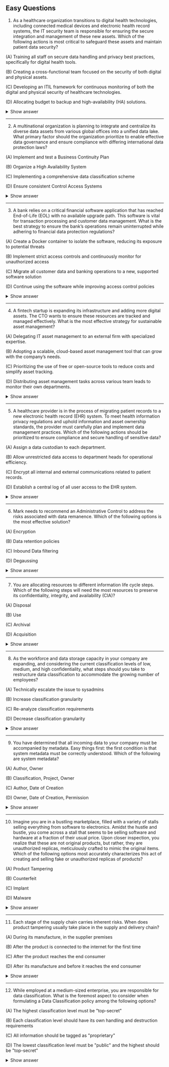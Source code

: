 ## Easy Questions ##

1. As a healthcare organization transitions to digital health technologies, including connected medical devices and electronic health record systems, the IT security team is responsible for ensuring the secure integration and management of these new assets. Which of the following actions is most critical to safeguard these assets and maintain patient data security?

(A) Training all staff on secure data handling and privacy best practices, specifically for digital health tools.

(B) Creating a cross-functional team focused on the security of both digital and physical assets.

(C) Developing an ITIL framework for continuous monitoring of both the digital and physical security of healthcare technologies.

(D) Allocating budget to backup and high-availability (HA) solutions.

<details> <summary>Show answer</summary>

Correct Answer: (B)

Creating a cross-functional team focused on the security of both digital and physical smart assets ensures that all relevant perspectives—IT, security, clinical, and compliance—are considered. This collaboration is essential in healthcare, where interconnected devices and systems must meet stringent safety and privacy requirements. By aligning technical, operational, and compliance efforts, the organization can better identify and mitigate risks that emerge from digital health technologies, such as device tampering, unauthorized data access, and network vulnerabilities.

Incorrect Answers:

(A) Training staff on secure data handling and privacy is valuable but insufficient on its own. It raises awareness but does not provide the technical or structural safeguards required for securing connected medical devices.

(C) Developing an ITIL framework supports IT service management but does not directly address the specific security needs of digital and physical healthcare assets.

(D) Allocating budget to backup and HA solutions improves availability and recovery but does not actively protect against security threats or prevent unauthorized access to connected devices.

</details>

---

2. A multinational organization is planning to integrate and centralize its diverse data assets from various global offices into a unified data lake. What primary factor should the organization prioritize to enable effective data governance and ensure compliance with differing international data protection laws?

(A) Implement and test a Business Continuity Plan

(B) Organize a High Availability System

(C) Implementing a comprehensive data classification scheme

(D) Ensure consistent Control Access Systems

<details> <summary>Show answer</summary>

Correct Answer: (C)

Implementing a comprehensive data classification scheme is essential because it allows the organization to consistently identify, categorize, and protect data according to its sensitivity and regional regulatory requirements. A unified classification system ensures that appropriate security controls, retention policies, and access permissions are applied based on the data’s type and jurisdiction. This approach supports both effective data governance and compliance with international privacy and protection laws such as GDPR or HIPAA.

Incorrect Answers:

(A) Implement and test a Business Continuity Plan — While crucial for ensuring operational resilience, it focuses on recovery and uptime, not ongoing compliance or regulatory data management.

(B) Organize a High Availability System — High availability improves reliability and uptime but does not address compliance or regulatory alignment in handling diverse global data.

(D) Ensure consistent Control Access Systems — Consistency in access control is valuable, but compliance requires context-aware controls that differ by data type and region, which classification enables.

</details>

---

3. A bank relies on a critical financial software application that has reached End-of-Life (EOL) with no available upgrade path. This software is vital for transaction processing and customer data management. What is the best strategy to ensure the bank’s operations remain uninterrupted while adhering to financial data protection regulations?

(A) Create a Docker container to isolate the software, reducing its exposure to potential threats

(B) Implement strict access controls and continuously monitor for unauthorized access

(C) Migrate all customer data and banking operations to a new, supported software solution

(D) Continue using the software while improving access control policies

<details> <summary>Show answer</summary>

Correct Answer: (C)

Migrating to a supported software solution minimizes the security vulnerabilities associated with End-of-Life (EOL) software. Supported systems receive vendor updates, patches, and compliance support, ensuring the bank adheres to financial data protection regulations. This approach not only maintains operational continuity but also strengthens long-term data security and compliance.

Incorrect Answers:

(A) Create a Docker container to isolate the software, reducing its exposure to potential threats
While containerization can add an extra layer of isolation and limit exposure, it doesn’t fix the underlying issue of using unsupported software. The EOL software remains vulnerable and non-compliant, which can expose the bank to security and regulatory risks.

(B) Implement strict access controls and continuously monitor for unauthorized access
Strong access controls and monitoring improve immediate security but do not resolve the fundamental issue—no security patches or vendor support. This option is only a temporary mitigation, not a compliant long-term solution.

(D) Continue using the software while improving access control policies
Continuing to use EOL software, even with enhanced access controls, leaves the bank exposed to unpatched vulnerabilities. This approach fails to meet financial data protection regulations and could result in non-compliance and reputational damage.

</details>

---

4. A fintech startup is expanding its infrastructure and adding more digital assets. The CTO wants to ensure these resources are tracked and managed effectively. What is the most effective strategy for sustainable asset management?

(A) Delegating IT asset management to an external firm with specialized expertise.

(B) Adopting a scalable, cloud-based asset management tool that can grow with the company’s needs.

(C) Prioritizing the use of free or open-source tools to reduce costs and simplify asset tracking.

(D) Distributing asset management tasks across various team leads to monitor their own departments.

<details> <summary>Show answer</summary>

Correct Answer: (B)

Adopting a scalable, cloud-based asset management tool provides centralized visibility, real-time tracking, and easy scalability as the company grows. This approach ensures that as new assets are added, they are integrated seamlessly into a unified system, enabling efficient control, compliance, and lifecycle management. Cloud-based solutions also provide automation and analytics capabilities that are vital for a rapidly growing fintech environment.

Incorrect Answers:

(A) Delegating IT asset management to an external firm with specialized expertise
While outsourcing might seem convenient, it can be costly and reduce direct control over IT assets. For a fast-moving startup, retaining internal control ensures agility and faster responses to infrastructure changes.

(C) Prioritizing the use of free or open-source tools to reduce costs and simplify asset tracking
Although open-source tools lower costs, they often lack scalability and integration capabilities. Managing multiple tools or limited-feature platforms can become inefficient and resource-intensive as the company expands.

(D) Distributing asset management tasks across various team leads to monitor their own departments
This approach fragments oversight and leads to inconsistencies in tracking and reporting. Without centralized control, assets may be duplicated, lost, or improperly maintained, which can hinder growth and compliance efforts.

Find out more here

</details>

---

5. A healthcare provider is in the process of migrating patient records to a new electronic health record (EHR) system. To meet health information privacy regulations and uphold information and asset ownership standards, the provider must carefully plan and implement data management practices. Which of the following actions should be prioritized to ensure compliance and secure handling of sensitive data?

(A) Assign a data custodian to each department.

(B) Allow unrestricted data access to department heads for operational efficiency.

(C) Encrypt all internal and external communications related to patient records.

(D) Establish a central log of all user access to the EHR system.

<details> <summary>Show answer</summary>

Correct Answer: (A)

Assigning a data custodian to each department ensures clear accountability and adherence to data governance principles. Data custodians are responsible for safeguarding information assets, enforcing access controls, and maintaining compliance with privacy regulations such as HIPAA. By designating ownership at the departmental level, the healthcare provider ensures that sensitive data is managed consistently, securely, and in accordance with established policies throughout the EHR migration.

Incorrect Answers:

(B) Allow unrestricted data access to department heads for operational efficiency
Granting unrestricted access violates the principle of least privilege and exposes the organization to potential data breaches. Even senior staff must have access only to the data necessary for their role to comply with healthcare privacy regulations.

(C) Encrypt all internal and external communications related to patient records
Encryption is vital for protecting data in transit, but it does not address data ownership or accountability. While it safeguards confidentiality, it does not ensure that data management practices align with regulatory or governance standards.

(D) Establish a central log of all user access to the EHR system
Logging access provides valuable audit trails for detecting unauthorized use, but it does not establish who is responsible for managing and protecting the data. Assigning data custodians goes a step further by enforcing ownership and ensuring that each department maintains compliance with privacy regulations.

Find out more here

</details>

---

6. Mark needs to recommend an Administrative Control to address the risks associated with data remanence. Which of the following options is the most effective solution?

(A) Encryption

(B) Data retention policies

(C) Inbound Data filtering

(D) Degaussing

<details> <summary>Show answer</summary>

Correct Answer: (B)

Data retention policies are administrative controls that define how long data should be stored and when it must be securely disposed of. By enforcing these policies, organizations can minimize the risk of data remanence—residual data remaining after deletion—and reduce the likelihood of unauthorized access or exposure. Retention policies manage data throughout its lifecycle, ensuring compliance and mitigating security risks.

Incorrect Answers:

(A) Encryption
Encryption is a technical control that secures data while in transit or at rest. Although it protects data confidentiality, it does not address administrative procedures for securely disposing of or managing residual data.

(C) Inbound Data filtering
Inbound data filtering is a technical control that inspects and blocks malicious or unauthorized incoming data. It does not mitigate risks associated with leftover or residual data (data remanence).

(D) Degaussing
Degaussing is a physical control that erases data from magnetic storage devices using strong magnetic fields. While effective for removing residual data, it is not an administrative control, and is primarily a technical or physical method for secure disposal.

</details>

---

7. You are allocating resources to different information life cycle steps. Which of the following steps will need the most resources to preserve its confidentiality, integrity, and availability (CIA)?

(A) Disposal

(B) Use

(C) Archival

(D) Acquisition

<details> <summary>Show answer</summary>

Correct Answer: (B)

The Use step in the information lifecycle requires the most resources to maintain confidentiality, integrity, and availability. During this phase, information is actively accessed, processed, and shared by authorized users, increasing the potential for security incidents. Organizations must implement robust access controls, monitoring, encryption, and anomaly detection to protect sensitive data while ensuring it remains available for legitimate use.

Incorrect Answers:

(A) Disposal
Disposal focuses on securely removing or destroying information that is no longer needed. While proper disposal is essential for confidentiality and integrity, it does not demand as many ongoing resources as the active Use phase.

(C) Archival
Archival involves long-term storage and retention, which requires resources for secure storage and controlled access. However, the data is not actively being used, so the risks and associated resource needs are lower than during active usage.

(D) Acquisition
Acquisition refers to obtaining new information assets and performing initial security assessments or classification. While important, it typically requires fewer ongoing resources than the Use phase since the data is not yet actively processed or shared.

Overall Explanation:
From a security standpoint, data use is the stage with the highest exposure to confidentiality breaches, integrity risks, and availability challenges. During this phase, sensitive information can be inadvertently or maliciously exposed, altered, or disrupted. Therefore, organizations must allocate the most resources here to implement security measures effectively and protect the integrity and availability of actively used data.

Find out more here

</details>

---

8. As the workforce and data storage capacity in your company are expanding, and considering the current classification levels of low, medium, and high confidentiality, what steps should you take to restructure data classification to accommodate the growing number of employees?

(A) Technically escalate the issue to sysadmins

(B) Increase classification granularity

(C) Re-analyze classification requirements

(D) Decrease classification granularity

<details> <summary>Show answer</summary>

Correct Answer: (C)

Re-analyzing classification requirements ensures that the data classification system aligns with the company’s evolving needs. As the organization grows, new data types, access requirements, and operational processes may emerge. Reassessing the classification criteria allows the organization to maintain proper data governance, compliance, and security without unnecessary complexity or risk.

Incorrect Answers:

(A) Technically escalate the issue to sysadmins
Escalating to sysadmins is unnecessary at this stage. Data classification is a governance and policy decision, not a technical system problem.

(B) Increase classification granularity
Simply increasing granularity without assessment may overcomplicate the classification system, creating confusion and administrative overhead. A proper analysis is needed first to determine if finer granularity is required.

(D) Decrease classification granularity
Reducing granularity could oversimplify data handling, potentially exposing sensitive information. Any adjustments should be based on a thorough review of current and future requirements.

Overall Explanation:
Growth in workforce and data does not automatically dictate a need for more granular classifications. A careful review of classification requirements ensures that data governance remains effective, access controls are appropriate, and regulatory compliance is maintained.

</details>

---

9. You have determined that all incoming data to your company must be accompanied by metadata. Easy things first: the first condition is that system metadata must be correctly understood. Which of the following are system metadata?

(A) Author, Owner

(B) Classification, Project, Owner

(C) Author, Date of Creation

(D) Owner, Date of Creation, Permission

<details> <summary>Show answer</summary>

Correct Answer: (C)

Author and Date of Creation are considered system metadata because they describe the technical aspects of data, typically generated and managed automatically by the system or software handling the data. This metadata helps track the origin, creation time, and lifecycle of information, which is essential for data management, traceability, and system operations.

Incorrect Answers:

(A) Author, Owner
While “Author” is system metadata, “Owner” is generally a business or organizational attribute, not automatically generated by the system.

(B) Classification, Project, Owner
These are business process metadata, describing the context, meaning, and purpose of the data rather than its technical characteristics.

(D) Owner, Date of Creation, Permission
“Date of Creation” is system metadata, but “Owner” and “Permission” pertain more to business context and access control, not the system-generated technical properties.

Overall Explanation:
Metadata is “data about data” and can be categorized into system metadata and business process metadata. System metadata includes technical attributes like author, creation date, file format, and size, which are automatically managed by the system. Business process metadata provides contextual or operational information, like ownership, project association, or classification, which is generally assigned manually. Understanding this distinction is critical for proper data governance and lifecycle management.

</details>

---

10. Imagine you are in a bustling marketplace, filled with a variety of stalls selling everything from software to electronics. Amidst the hustle and bustle, you come across a stall that seems to be selling software and hardware at a fraction of their usual price. Upon closer inspection, you realize that these are not original products, but rather, they are unauthorized replicas, meticulously crafted to mimic the original items. Which of the following options most accurately characterizes this act of creating and selling fake or unauthorized replicas of products?

(A) Product Tampering

(B) Counterfeit

(C) Implant

(D) Malware

<details> <summary>Show answer</summary>

Correct Answer: (B)

Counterfeit refers to the act of creating and selling fake or unauthorized replicas of products, typically with the intention of deceiving consumers into believing they are buying the original item. In this scenario, the unauthorized replicas being sold in the marketplace fit the definition of counterfeit products.

Incorrect Answers:

(A) Product Tampering
Product tampering involves altering or contaminating a product in a way that could potentially harm consumers or mislead them about a product’s integrity. It does not specifically describe the creation and sale of unauthorized replicas.

(C) Implant
Implant typically refers to inserting a device or material into a living organism or system, not producing fake or unauthorized replicas of products.

(D) Malware
Malware is malicious software intended to disrupt, damage, or gain unauthorized access to computer systems. It is unrelated to producing counterfeit physical products.

Overall Explanation:
Producing fake or unauthorized replicas of products is called counterfeiting. Counterfeit goods are imitation products designed to look like genuine items, deceiving consumers and potentially causing legal, financial, or safety risks. Understanding this distinction is important in information and asset security, as counterfeiting can affect software, hardware, and digital products.

</details>

---

11. Each stage of the supply chain carries inherent risks. When does product tampering usually take place in the supply and delivery chain?

(A) During its manufacture, in the supplier premises

(B) After the product is connected to the internet for the first time

(C) After the product reaches the end consumer

(D) After its manufacture and before it reaches the end consumer

<details> <summary>Show answer</summary>

Correct Answer: (D)

Product tampering typically occurs after the product has been manufactured but before it reaches the end consumer. This is a critical phase in the supply chain where malicious actors may attempt to tamper with the product during storage, transportation, or distribution, potentially causing harm or unauthorized access to sensitive information.

Incorrect Answers:

(A) During its manufacture, in the supplier premises
While security measures are essential during manufacturing, tampering is less likely at this stage because quality control and oversight mechanisms are in place.

(B) After the product is connected to the internet for the first time
This stage focuses on functionality and connectivity. Product tampering refers to physical alterations, not cybersecurity issues.

(C) After the product reaches the end consumer
By the time the product is in the hands of the consumer, opportunities for tampering are limited. Most tampering occurs earlier in transit or storage.

Overall Explanation:
The most vulnerable point for product tampering is between manufacture and delivery. During this phase, products may be exposed to inadequate handling, malicious interference, or contamination. Organizations must implement strong security measures throughout transportation and storage to mitigate these risks and ensure product integrity.

</details>

---

12. While employed at a medium-sized enterprise, you are responsible for data classification. What is the foremost aspect to consider when formulating a Data Classification policy among the following options?

(A) The highest classification level must be "top-secret"

(B) Each classification level should have its own handling and destruction requirements

(C) All information should be tagged as "proprietary"

(D) The lowest classification level must be "public" and the highest should be "top-secret"

<details> <summary>Show answer</summary>

Correct Answer: (B)

Each classification level having its own handling and destruction requirements ensures that sensitive data is protected appropriately according to its sensitivity. This approach helps maintain confidentiality and integrity throughout the data lifecycle and ensures proper disposal of information based on its classification.

Incorrect Answers:

(A) The highest classification level must be "top-secret"
While having a “top-secret” level can be important for highly sensitive data, it is not the main focus. The key is defining clear handling and disposal requirements for all levels.

(C) All information should be tagged as "proprietary"
Tagging everything as “proprietary” does not create a structured classification system. Different levels of sensitivity require distinct security measures.

(D) The lowest classification level must be "public" and the highest should be "top-secret"
Although common, defining levels alone is not sufficient. The priority is specifying how each level should be handled and destroyed.

Overall Explanation:
Formulating a data classification policy is about tailoring protection and disposal procedures to the sensitivity of data. Different types of data demand different security measures. The classification levels themselves are secondary; the critical aspect is the operational handling, access, and destruction requirements that align with each classification. This ensures that sensitive information remains secure and is only accessible to authorized personnel.

</details>
